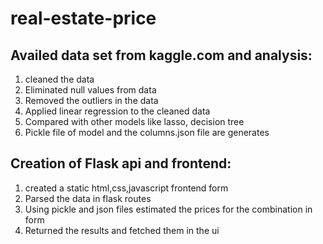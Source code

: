# real-estate-price
## Availed data set from kaggle.com and analysis:
1. cleaned the data
2. Eliminated null values from data
3. Removed the outliers in the data
4. Applied linear regression to the cleaned data
5. Compared with other models like lasso, decision tree
6. Pickle file of model and the columns.json file are generates

## Creation of Flask api and frontend:
1. created a static html,css,javascript frontend form
2. Parsed the data in flask routes
3. Using pickle and json files estimated the prices for the combination in form
4. Returned the results and fetched them in the ui

